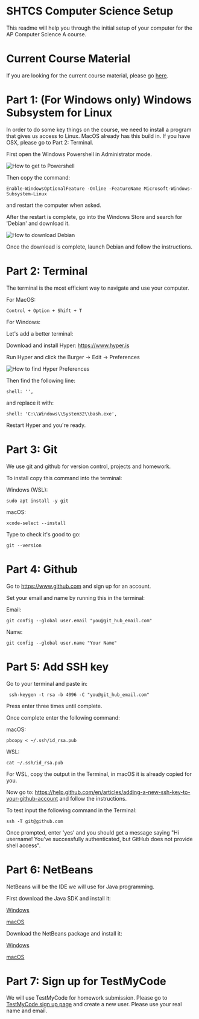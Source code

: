 # SHTCS Computer Science Setup
This readme will help you through the initial setup of your computer for the AP Computer Science A course.

# Current Course Material
If you are looking for the current course material, please go [here](https://github.com/swawrzyn/shtcs-ap-cs-fall-2019).

# Part 1: (For Windows only) Windows Subsystem for Linux
In order to do some key things on the course, we need to install a program that gives us access to Linux. MacOS already has this build in. If you have OSX, please go to Part 2: Terminal.

First open the Windows Powershell in Administrator mode.

![How to get to Powershell](https://github.com/swawrzyn/shtcs-cs-setup/blob/master/images/powershell.jpg?raw=true)

Then copy the command:

```
Enable-WindowsOptionalFeature -Online -FeatureName Microsoft-Windows-Subsystem-Linux
```

and restart the computer when asked.

After the restart is complete, go into the Windows Store and search for 'Debian' and download it.

![How to download Debian](https://github.com/swawrzyn/shtcs-cs-setup/blob/master/images/debian.jpg?raw=true)

Once the download is complete, launch Debian and follow the instructions.

# Part 2: Terminal
The terminal is the most efficient way to navigate and use your computer.

For MacOS:
```
Control + Option + Shift + T
```

For Windows:

Let's add a better terminal:

Download and install Hyper: https://www.hyper.is

Run Hyper and click the Burger -> Edit -> Preferences

![How to find Hyper Preferences](https://github.com/swawrzyn/shtcs-cs-setup/blob/master/images/hyper_prefs.jpg?raw=true)

Then find the following line:
```
shell: '',
```
and replace it with:
```
shell: 'C:\\Windows\\System32\\bash.exe',
```

Restart Hyper and you're ready.

# Part 3: Git
We use git and github for version control, projects and homework.

To install copy this command into the terminal:

Windows (WSL):
```
sudo apt install -y git
```

macOS:
```
xcode-select --install
```

Type to check it's good to go:
```
git --version
```


# Part 4: Github

Go to https://www.github.com and sign up for an account.

Set your email and name by running this in the terminal:

Email:
```
git config --global user.email "you@git_hub_email.com"
```
Name:
```
git config --global user.name "Your Name"
```

# Part 5: Add SSH key

Go to your terminal and paste in:
```
 ssh-keygen -t rsa -b 4096 -C "you@git_hub_email.com"
```

Press enter three times until complete.

Once complete enter the following command:

macOS:
```
pbcopy < ~/.ssh/id_rsa.pub
```

WSL:
```
cat ~/.ssh/id_rsa.pub
```

For WSL, copy the output in the Terminal, in macOS it is already copied for you.

Now go to: https://help.github.com/en/articles/adding-a-new-ssh-key-to-your-github-account and follow the instructions.

To test input the following command in the Terminal:
```
ssh -T git@github.com
```
Once prompted, enter 'yes' and you should get a message saying "Hi username! You've successfully authenticated, but GitHub does not provide shell access".

# Part 6: NetBeans

NetBeans will be the IDE we will use for Java programming.

First download the Java SDK and install it:

[Windows](https://github.com/frekele/oracle-java/releases/download/8u212-b10/jdk-8u212-windows-x64.exe)

[macOS](https://github.com/frekele/oracle-java/releases/download/8u212-b10/jdk-8u212-macosx-x64.dmg)

Download the NetBeans package and install it:

[Windows](http://update.testmycode.net/installers/tmc-netbeans_org_mooc/tmc-netbeans_org_mooc_tmcbeans-windows.exe)

[macOS](http://update.testmycode.net/installers/tmc-netbeans_org_mooc/tmc-netbeans_org_mooc_tmcbeans-macosx.tgz)


# Part 7: Sign up for TestMyCode

We will use TestMyCode for homework submission. Please go to [TestMyCode sign up page](https://tmc.mooc.fi/user/new) and create a new user. Please use your real name and email.
